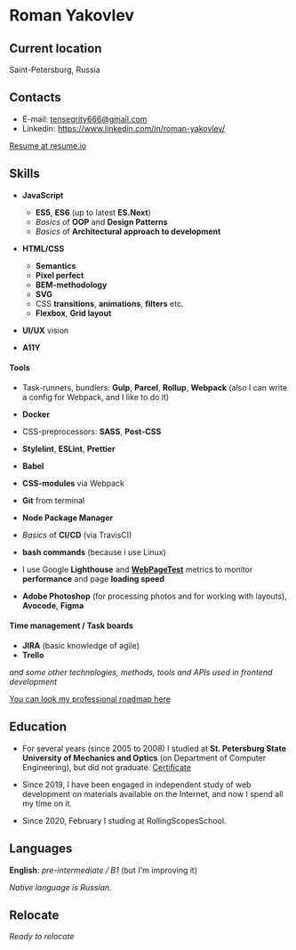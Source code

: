 # Roman Yakovlev

## Current location
Saint-Petersburg, Russia

## Contacts
* E-mail: tensegrity666@gmail.com
* Linkedin: https://www.linkedin.com/in/roman-yakovlev/

[Resume at resume.io](https://resume.io/r/F2iD3PJS3)



## Skills
* __JavaScript__
  * __ES5__, __ES6__ (up to latest __ES.Next__)
  * _Basics_ of __OOP__ and __Design Patterns__
  * _Basics_ of __Architectural approach to development__ 

* __HTML/CSS__
  * __Semantics__
  * __Pixel perfect__
  * __BEM-methodology__
  * __SVG__
  * CSS __transitions__, __animations__, __filters__ etc.
  * __Flexbox__, __Grid layout__

* __UI/UX__ vision
* __A11Y__


#### Tools
* Task-runners, bundlers: __Gulp__, __Parcel__, __Rollup__, __Webpack__ (also I can write a config for Webpack, and I like to do it)
* __Docker__
* CSS-preprocessors: __SASS__, __Post-CSS__
* __Stylelint__, __ESLint__, __Prettier__
* __Babel__
* __CSS-modules__ via Webpack

* __Git__ from terminal
* __Node Package Manager__
* _Basics_ of __CI/CD__ (via TravisCI)
* __bash commands__ (because i use Linux)

* I use Google __Lighthouse__ and __[WebPageTest](https://www.webpagetest.org/)__ metrics to monitor __performance__ and page __loading speed__

* __Adobe Photoshop__ (for processing photos and for working with layouts), __Avocode__, __Figma__


#### Time management / Task boards
* __JIRA__ (basic knowledge of agile)
* __Trello__

_and some other technologies, methods, tools and APIs used in frontend development_

[You can look my professional roadmap here](https://coggle.it/diagram/XlF8mYXWyjqVKh0D/t/web-dev-roadmap/830b7b3b7a40c41873cb64df860a05e3cf0806a8947c4134c4686a86149f0071)


## Education
* For several years (since 2005 to 2008) I studied at __St. Petersburg State University of Mechanics and Optics__ (on Department of Computer Engineering), but did not graduate.
[Certificate](./assets/certificate.pdf)

* Since 2019, I have been engaged in independent study of web development on materials available on the Internet,
and now I spend all my time on it.

* Since 2020, February I studing at RollingScopesSchool.


## Languages
__English__: _pre-intermediate / B1_ (but I'm improving it)

_Native language is Russian._


## Relocate
_Ready to relocate_
